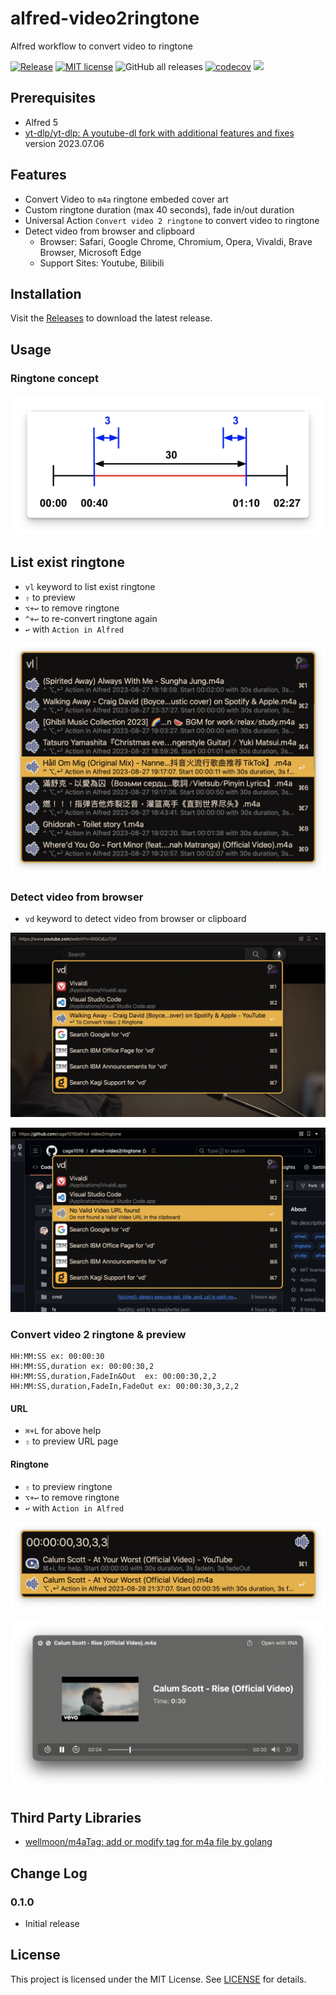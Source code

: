# alfred-video2ringtone

Alfred workflow to convert video to ringtone

[![Release](https://github.com/cage1016/alfred-video2ringtone/actions/workflows/release.yml/badge.svg)](https://github.com/cage1016/alfred-video2ringtone/actions/workflows/release.yml)
[![MIT license](https://img.shields.io/badge/License-MIT-blue.svg)](https://lbesson.mit-license.org/)
![GitHub all releases](https://img.shields.io/github/downloads/cage1016/alfred-video2ringtone/total)
[![codecov](https://codecov.io/gh/cage1016/alfred-video2ringtone/branch/master/graph/badge.svg)](https://codecov.io/gh/cage1016/alfred-video2ringtone)
![](https://img.shields.io/badge/Alfred-5-blueviolet)

## Prerequisites

- Alfred 5
- [yt-dlp/yt-dlp: A youtube-dl fork with additional features and fixes](https://github.com/yt-dlp/yt-dlp) version 2023.07.06

## Features

- Convert Video to `m4a` ringtone embeded cover art
- Custom ringtone duration (max 40 seconds), fade in/out duration
- Universal Action `Convert video 2 ringtone` to convert video to ringtone
- Detect video from browser and clipboard
  - Browser: Safari, Google Chrome, Chromium, Opera, Vivaldi, Brave Browser, Microsoft Edge
  - Support Sites: Youtube, Bilibili

## Installation

Visit the [Releases](https://github.com/cage1016/alfred-video2ringtone/releases) to download the latest release.

## Usage

### Ringtone concept

![](screenshots/duration.png)

## List exist ringtone

- `vl` keyword to list exist ringtone
- `⇧` to preview
- `⌥+↩` to remove ringtone
- `^+↩` to re-convert ringtone again
- `↩` with `Action in Alfred`

![](screenshots/3.png)

### Detect video from browser

- `vd` keyword to detect video from browser or clipboard

![](screenshots/4.png)

![](screenshots/5.png)

### Convert video 2 ringtone & preview

```
HH:MM:SS ex: 00:00:30
HH:MM:SS,duration ex: 00:00:30,2
HH:MM:SS,duration,FadeIn&Out  ex: 00:00:30,2,2
HH:MM:SS,duration,FadeIn,FadeOut ex: 00:00:30,3,2,2
```

#### URL
- `⌘+L` for above help
- `⇧` to preview URL page

#### Ringtone
- `⇧` to preview ringtone
- `⌥+↩` to remove ringtone
- `↩` with `Action in Alfred`

![](screenshots/1.png)

![](screenshots/2.png)

## Third Party Libraries
- [wellmoon/m4aTag: add or modify tag for m4a file by golang](https://github.com/wellmoon/m4aTag)

## Change Log

### 0.1.0
- Initial release

## License
This project is licensed under the MIT License. See [LICENSE](LICENSE) for details.